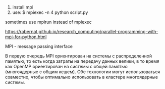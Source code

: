 1) install mpi
2) use: $ mpiexec -n 4 python script.py

sometimes use mpirun instead of mpiexec

https://rabernat.github.io/research_computing/parallel-programming-with-mpi-for-python.html

MPI - message passing interface

В первую очередь MPI ориентирован на системы с распределенной памятью, то есть когда затраты на передачу данных велики, в то время как OpenMP ориентирован на системы с общей памятью (многоядерные с общим кешем). Обе технологии могут использоваться совместно, чтобы оптимально использовать в кластере многоядерные системы. 